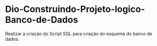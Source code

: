 # Dio-Construindo-Projeto-logico-Banco-de-Dados


 Realizar a criação do Script SQL para criação do esquema do banco de dados.
